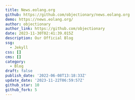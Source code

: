 ```yaml
---
title: News.eolang.org
github: https://github.com/objectionary/news.eolang.org
demo: https://news.eolang.org/
author: objectionary
author_link: https://github.com/objectionary
date: 2023-11-30T02:41:39.015Z
description: Our Official Blog
ssg:
  - Jekyll
css: []
cms: []
category:
  - Blog
draft: false
publish_date: '2022-06-08T13:18:33Z'
update_date: '2023-11-22T06:59:57Z'
github_star: 10
github_fork: 5
---
```

